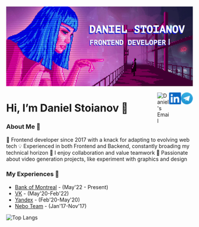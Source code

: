 [![Header](assets/header.gif "Header")](https://github.com/danilstoyanov)

<a href="https://t.me/pierturing">
  <img align="right" alt="Daniel's Telegram" width="32px" src="https://raw.githubusercontent.com/danilstoyanov/danilstoyanov/main/assets/icons_telegram.png" />
</a>
<a href="https://www.linkedin.com/in/danilstoyanov/">
  <img align="right" alt="Daniel's LinkedIn" width="32px" src="https://raw.githubusercontent.com/danilstoyanov/danilstoyanov/main/assets/icons_linkedin.png" />
</a>
<a href="mailto: getrin96@gmail.com">
  <img align="right" alt="Daniel's Email" width="32px" src="https://raw.githubusercontent.com/danilstoyanov/danilstoiyanov/main/assets/icons_mail.png" />
</a>

Hi, I’m Daniel Stoianov 👋
===============	

### About Me 🚀
🌱 Frontend developer since 2017 with a knack for adapting to evolving web tech
💡 Experienced in both Frontend and Backend, constantly broading my technical horizon
🤝 I enjoy collaboration and value teamwork
🚀 Passionate about video generation projects, like experiment with graphics and design

### My Experiences 🙌
- [Bank of Montreal](https://www.freecharge.in/) - (May'22 - Present)
- [VK](https://vk.company/en/) - (May'20-Feb'22)
- [Yandex](https://vk.company/en/) - (Feb'20-May'20)
- [Nebo Team](https://nebo.team/) - (Jan'17-Nov'17)

![Top Langs](https://github-readme-stats.vercel.app/api/top-langs/?username=danilstoyanov&layout=donut&hide_border=true)
